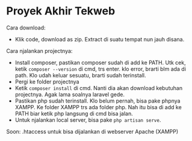# Proyek Akhir Tekweb
Cara download:
- Klik code, download as zip. Extract di suatu tempat nun jauh disana.

Cara njalankan projectnya:
- Install composer, pastikan composer sudah di add ke PATH. Utk cek, ketik `composer --version` di cmd, trs enter.
	klo error, brarti blm ada di path. Klo udah keluar sesuatu, brarti sudah terinstall.
- Pergi ke folder projectnya
- Ketik `composer install` di cmd. Nanti dia akan download kebutuhan projectnya. Agak lama soalnya laravel gede.
- Pastikan php sudah terinstall. Klo belum pernah, bisa pake phpnya XAMPP. Ke folder XAMPP trs ada folder php. Nah itu bisa di add ke PATH biar ketik php langsung di cmd bisa jalan.
- Untuk njalankan local server, bisa pake `php artisan serve`.

Soon: .htaccess untuk bisa dijalankan di webserver Apache (XAMPP)